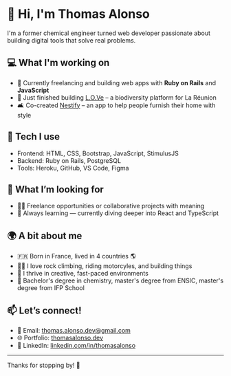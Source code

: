 # 👋 Hi, I'm Thomas Alonso

I'm a former chemical engineer turned web developer passionate about building digital tools that solve real problems.

## 💻 What I'm working on

- 🔭 Currently freelancing and building web apps with **Ruby on Rails** and **JavaScript**
- 🧪 Just finished building [L.O.Ve](https://www.klorys.re/) – a biodiversity platform for La Réunion
- 🛋 Co-created [Nestify](https://nestify.pics/) – an app to help people furnish their home with style

## 🧰 Tech I use

- Frontend: HTML, CSS, Bootstrap, JavaScript, StimulusJS
- Backend: Ruby on Rails, PostgreSQL
- Tools: Heroku, GitHub, VS Code, Figma

## 🎯 What I’m looking for

- 🧑‍💻 Freelance opportunities or collaborative projects with meaning
- 🌱 Always learning — currently diving deeper into React and TypeScript

## 🌍 A bit about me

- 🇫🇷 Born in France, lived in 4 countries 🌎
- 🧗‍♂️ I love rock climbing, riding motorcyles, and building things
- 🧠 I thrive in creative, fast-paced environments
- 🧪 Bachelor's degree in chemistry, master's degree from ENSIC, master's degree from IFP School

## 📫 Let’s connect!

- 📧 Email: thomas.alonso.dev@gmail.com
- 🌐 Portfolio: [thomasalonso.dev](https://wazaaa974.github.io/)
- 💼 LinkedIn: [linkedin.com/in/thomasalonso](https://linkedin.com/in/thomasalonsoifp)

---

Thanks for stopping by! 🙌
